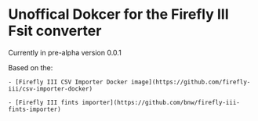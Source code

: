 # Unoffical Dokcer for the Firefly III Fsit converter

Currently in pre-alpha version 0.0.1

Based on the:

	- [Firefly III CSV Importer Docker image](https://github.com/firefly-iii/csv-importer-docker)
	
	- [Firefly III fints importer](https://github.com/bnw/firefly-iii-fints-importer)
	
